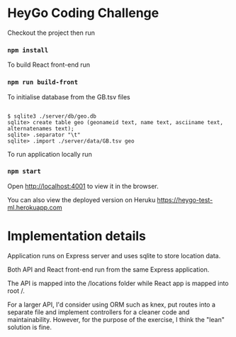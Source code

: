 # HeyGo Coding Challenge

Checkout the project then run

### `npm install`

To build React front-end run

### `npm run build-front`

To initialise database from the GB.tsv files

```

$ sqlite3 ./server/db/geo.db
sqlite> create table geo (geonameid text, name text, asciiname text, alternatenames text);
sqlite> .separator "\t"
sqlite> .import ./server/data/GB.tsv geo
```

To run application locally run

### `npm start`

Open [http://localhost:4001](http://localhost:4001) to view it in the browser.

You can also view the deployed version on Heruku https://heygo-test-ml.herokuapp.com


# Implementation details

Application runs on Express server and uses sqlite to store location data.

Both API and React front-end run from the same Express application.

The API is mapped into the /locations folder while React app is mapped into root /.

For a larger API, I'd consider using ORM such as knex, put routes into a separate file and implement controllers for a cleaner code and maintainability. However, for the purpose of the exercise, I think the "lean" solution is fine.
